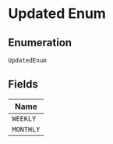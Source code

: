 
# Updated Enum

## Enumeration

`UpdatedEnum`

## Fields

| Name |
|  --- |
| `WEEKLY` |
| `MONTHLY` |

